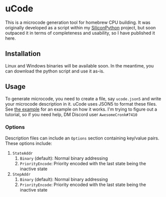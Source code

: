 # uCode
This is a microcode generation tool for homebrew CPU building. It was originally developed as a script within my [SiliconPython](https://github.com/AwesomeCronk/SiliconPython) project, but soon outpaced it in terms of completeness and usability, so I have published it here.

## Installation
Linux and Windows binaries will be available soon. In the meantime, you can download the python script and use it as-is.

## Usage
To generate microcode, you need to create a file, say `ucode.json5` and write your microcode description in it. uCode uses JSON5 to format these files. See [the example](/example.json5) for an example on how it works. I'm trying to figure out a tutorial, so if you need help, DM Discord user `AwesomeCronk#7410`

### Options

Description files can include an `Options` section containing key/value pairs. These options include:

1. `StateAddr`
   1. `Binary` (default): Normal binary addressing
   2. `PriorityEncode`: Priority encoded with the last state being the inactive state  
2. `StepAddr`
   1. `Binary` (default): Normal binary addressing
   2. `PriorityEncode`: Priority encoded with the last state being the inactive state

